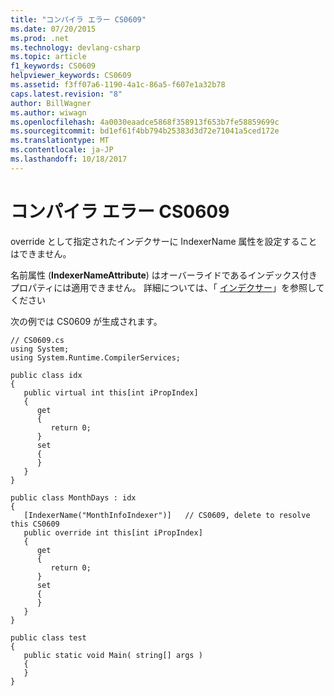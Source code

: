 ```yaml
---
title: "コンパイラ エラー CS0609"
ms.date: 07/20/2015
ms.prod: .net
ms.technology: devlang-csharp
ms.topic: article
f1_keywords: CS0609
helpviewer_keywords: CS0609
ms.assetid: f3ff07a6-1190-4a1c-86a5-f607e1a32b78
caps.latest.revision: "8"
author: BillWagner
ms.author: wiwagn
ms.openlocfilehash: 4a0030eaadce5868f358913f653b7fe58859699c
ms.sourcegitcommit: bd1ef61f4bb794b25383d3d72e71041a5ced172e
ms.translationtype: MT
ms.contentlocale: ja-JP
ms.lasthandoff: 10/18/2017
---
```

# <a name="compiler-error-cs0609"></a>コンパイラ エラー CS0609
override として指定されたインデクサーに IndexerName 属性を設定することはできません。  
  
 名前属性 (**IndexerNameAttribute**) はオーバーライドであるインデックス付きプロパティには適用できません。 詳細については、「 [インデクサー](../../csharp/programming-guide/indexers/index.md)」を参照してください  
  
 次の例では CS0609 が生成されます。  
  
```  
// CS0609.cs  
using System;  
using System.Runtime.CompilerServices;  
  
public class idx  
{  
   public virtual int this[int iPropIndex]  
   {  
      get  
      {  
         return 0;  
      }  
      set  
      {  
      }  
   }  
}  
  
public class MonthDays : idx  
{  
   [IndexerName("MonthInfoIndexer")]   // CS0609, delete to resolve this CS0609  
   public override int this[int iPropIndex]  
   {  
      get  
      {  
         return 0;  
      }  
      set  
      {  
      }  
   }  
}  
  
public class test  
{  
   public static void Main( string[] args )  
   {  
   }  
}  
```
